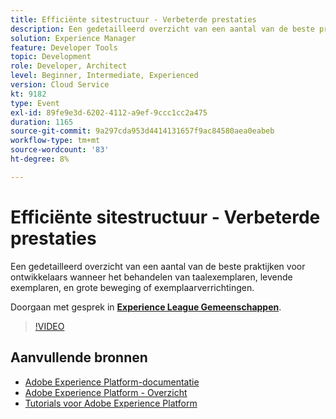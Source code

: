 ```yaml
---
title: Efficiënte sitestructuur - Verbeterde prestaties
description: Een gedetailleerd overzicht van een aantal van de beste praktijken voor ontwikkelaars wanneer het behandelen van taalexemplaren, levende exemplaren, en grote beweging of exemplaarverrichtingen.
solution: Experience Manager
feature: Developer Tools
topic: Development
role: Developer, Architect
level: Beginner, Intermediate, Experienced
version: Cloud Service
kt: 9182
type: Event
exl-id: 89fe9e3d-6202-4112-a9ef-9ccc1cc2a475
duration: 1165
source-git-commit: 9a297cda953d4414131657f9ac84580aea0eabeb
workflow-type: tm+mt
source-wordcount: '83'
ht-degree: 8%

---
```


# Efficiënte sitestructuur - Verbeterde prestaties

Een gedetailleerd overzicht van een aantal van de beste praktijken voor ontwikkelaars wanneer het behandelen van taalexemplaren, levende exemplaren, en grote beweging of exemplaarverrichtingen.

Doorgaan met gesprek in **[Experience League Gemeenschappen](https://adobe.ly/39DoIQT)**.

>[!VIDEO](https://video.tv.adobe.com/v/337723/?quality=12&learn=on&hidetitle=true)

## Aanvullende bronnen

- [Adobe Experience Platform-documentatie](https://experienceleague.adobe.com/docs/experience-platform.html)
- [Adobe Experience Platform - Overzicht](https://experienceleague.adobe.com/docs/experience-platform/landing/home.html)
- [Tutorials voor Adobe Experience Platform](https://experienceleague.adobe.com/docs/platform-learn/tutorials/overview.html?lang=nl)
